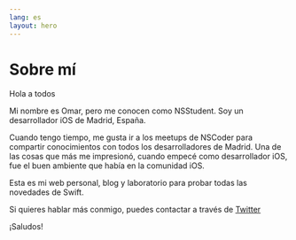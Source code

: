 ```yaml
---
lang: es
layout: hero
---
```


# Sobre mí

Hola a todos

Mi nombre es Omar, pero me conocen como NSStudent. Soy un desarrollador iOS de Madrid, España.

Cuando tengo tiempo, me gusta ir a los meetups de NSCoder para compartir conocimientos con todos los desarrolladores de Madrid. Una de las cosas que más me impresionó, cuando empecé como desarrollador iOS, fue el buen ambiente que había en la comunidad iOS.

Esta es mi web personal, blog y laboratorio para probar todas las novedades de Swift.

Si quieres hablar más conmigo, puedes contactar a través de [Twitter](https://twitter.com/nsstudent)

¡Saludos!